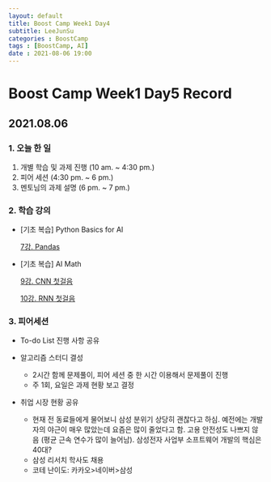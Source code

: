 ```yaml
---
layout: default
title: Boost Camp Week1 Day4
subtitle: LeeJunSu
categories : BoostCamp
tags : [BoostCamp, AI]
date : 2021-08-06 19:00
---
```

# Boost Camp Week1 Day5 Record

## 2021.08.06

### 1. 오늘 한 일

1. 개별 학습 및 과제 진행 (10 am. ~ 4:30 pm.)
2. 피어 세션 (4:30 pm. ~ 6 pm.)
3. 멘토님의 과제 설명  (6 pm. ~ 7 pm.)

### 2. 학습 강의

- [기초 복습] Python Basics for AI

    [7강. Pandas](https://www.notion.so/7-Pandas-5135d04899434866b1c2ab2784a5e2eb)

- [기초 복습] AI Math

    [9강. CNN 첫걸음](https://www.notion.so/9-CNN-c470737a1d534283ac6afc12f85e6f24)

    [10강. RNN 첫걸음](https://www.notion.so/10-RNN-f5872023056b47dfb9a7f71e9b2b66f1)

### 3. 피어세션

- To-do List 진행 사항 공유

- 알고리즘 스터디 결성
    - 2시간 함께 문제풀이, 피어 세션 중 한 시간 이용해서 문제풀이 진행
    - 주 1회, 요일은 과제 현황 보고 결정

- 취업 시장 현황 공유
    - 현재 전 동료들에게 물어보니 삼성 분위기 상당히 괜찮다고 하심. 예전에는 개발자의 야근이 매우 많았는데 요즘은 많이 줄었다고 함. 고용 안전성도 나쁘지 않음 (평균 근속 연수가 많이 늘어남). 삼성전자 사업부 소프트웨어 개발의 핵심은 40대?
    - 삼성 리서치 학사도 채용
    - 코테 난이도: 카카오>네이버>삼성